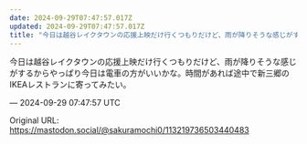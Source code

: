```yaml
---
date: 2024-09-29T07:47:57.017Z
updated: 2024-09-29T07:47:57.017Z
title: "今日は越谷レイクタウンの応援上映だけ行くつもりだけど、雨が降りそうな感じがするか[...]"
---
```


<p>今日は越谷レイクタウンの応援上映だけ行くつもりだけど、雨が降りそうな感じがするからやっぱり今日は電車の方がいいかな。時間があれば途中で新三郷のIKEAレストランに寄ってみたい。</p>

&mdash; 2024-09-29 07:47:57 UTC

Original URL: https://mastodon.social/@sakuramochi0/113219736503440483
